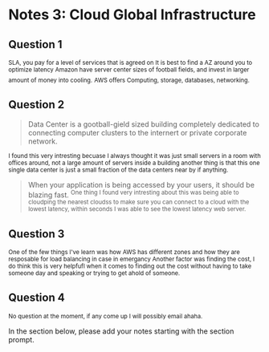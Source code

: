 # Notes 3: Cloud Global Infrastructure
## Question 1
<sub> SLA, you pay for a level of services that is agreed on </sub>
<sub> It is best to find a AZ around you to optimize latency </sub> 
<sub> Amazon have server center sizes of football fields, and invest in larger amount of money into cooling.</sub>
<sub> AWS offers Computing, storage, databases, networking. </sub>

## Question 2
>Data Center is a gootball-gield sized building completely dedicated to connecting computer clusters to the internert or private corporate network.

<sup> I found this very intresting becuase I always thought it was just small servers in a room with offices around, not a large amount of servers inside a building another thing is that this one single data center is just a small fraction of the data centers near by if anything. </sup>

>When your application is being accessed by your users, it should be blazing fast. 
<sup> One thing I found very intresting about this was being able to cloudping the nearest cloudss to make sure you can connect to a cloud with the lowest latency, within seconds I was able to see the lowest latency web server. </sup>

## Question 3
<sub> One of the few things I've learn was how AWS has different zones and how they are resposable for load balancing in case in emergancy </sub>
<sub> Another factor was finding the cost, I do think this is very helpfufl when it comes to finding out the cost without having to take someone day and speaking or trying to get ahold of someone. </sub>

## Question 4
<sub> No question at the moment, if any come up I will possibly email ahaha. </sub>

In the section below, please add your notes starting with the section prompt.
